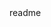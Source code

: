 <snippet>
  <content><![CDATA[
# ${1:Sequelize Burger}
This is app resemble a to do list. Using Sequelize(Burger)
## Installation
	1. Clone the Repo
	2. NPM Install
	3. Change the Config.json
## Usage
	1. RUN node server.js
	3. Open chrome and localhost:3000/
## Credits
Senthil Selvakumar
## License
TODO: Write license
]]></content>
  <tabTrigger>readme</tabTrigger>
</snippet>